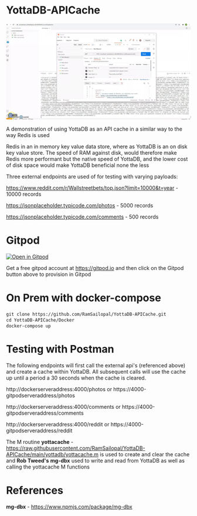 # YottaDB-APICache

![Alt text](yottadb-cache.webp?raw=true "gitpod View")

A demonstration of using YottaDB as an API cache in a similar way to the way Redis is used

Redis in an in memory key value data store, where as YottaDB is an on disk key value store. The speed of RAM against disk, would therefore make Redis more performant but the native speed of YottaDB, and the lower cost of disk space would make YottaDB beneficial none the less

Three external endpoints are used of for testing with varying payloads:

https://www.reddit.com/r/Wallstreetbets/top.json?limit=10000&t=year - 10000 records

https://jsonplaceholder.typicode.com/photos - 5000 records

https://jsonplaceholder.typicode.com/comments - 500 records

# Gitpod

[![Open in Gitpod](https://gitpod.io/button/open-in-gitpod.svg)](https://gitpod.io/#https://github.com/RamSailopal/YottaDB-APICache)

Get a free gitpod account at https://gitpod.io and then click on the Gitpod button above to provision in Gitpod

# On Prem with docker-compose

    git clone https://github.com/RamSailopal/YottaDB-APICache.git
    cd YottaDB-APICache/Docker
    docker-compose up
    
# Testing with Postman

The following endpoints will first call the external api's (referenced above) and create a cache within YottaDB. All subsequent calls will use the cache up until a period a 30 seconds when the cache is cleared.

   http://dockerserveraddress:4000/photos or https://4000-gitpodserveraddress/photos
   
   http://dockerserveraddress:4000/comments or https://4000-gitpodserveraddress/comments
   
   http://dockerserveraddress:4000/reddit or https://4000-gitpodserveraddress/reddit
   
 The M routine **yottacache** - https://raw.githubusercontent.com/RamSailopal/YottaDB-APICache/main/yottadb/yottacache.m is used to create and clear the cache and **Rob Tweed's** **mg-dbx** used to write and read from YottaDB as well as calling the yottacache M functions

# References

**mg-dbx** - https://www.npmjs.com/package/mg-dbx
